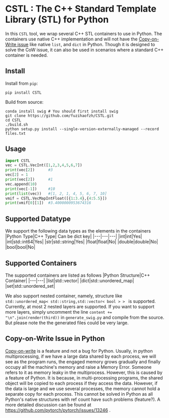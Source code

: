 # CSTL : The C++ Standard Template Library (STL) for Python

In this `CSTL` tool, we wrap several C++ STL containers to use in Python. The containers use native C++ implementation and will not have the [Copy-on-Write issue](#copy-on-Write-issue-in-python)  like native `list`, and `dict` in Python. Though it is designed to solve the CoW issue, it can also be used in scenarios where a standard C++ container is needed.

## Install
Install from `pip`:
```
pip install CSTL
```
Build from source:
```
conda install swig # You should first install swig
git clone https://github.com/fuzihaofzh/CSTL.git
cd CSTL
./build.sh
python setup.py install --single-version-externally-managed --record files.txt
```

## Usage 
```python
import CSTL
vec = CSTL.VecInt([1,2,3,4,5,6,7])
print(vec[2])      #3
vec[2] = 1
print(vec[2])      #1
vec.append(10)
print(vec[-1])     #10
print(list(vec))   #[1, 2, 1, 4, 5, 6, 7, 10]
vmif = CSTL.VecMapIntFloat([{1:3.4},{4:5.5}])
print(vmif[0][1])  #3.4000000953674316
```

## Supported Datatype

We support the following data types as the elements in the containers
|Python Type|C++ Type| Can be dict key|
|---|---|---|
|int|int|Yes|
|int|std::int64|Yes|
|str|std::string|Yes|
|float|float|No|
|double|double|No|
|bool|bool|No|

## Supported Containers
The supported containers are listed as follows
|Python Structure|C++ Container| 
|---|---|
|list|std::vector|
|dict|std::unordered_map|
|set|std::unordered_set|

We also support nested container, namely, structure like `std::unordered_map< std::string,std::vector< bool > > ` is supported. Currently, at most 2 nested layers are supported. If you want to support more layers, simply uncomment the line `content += "\n".join(render(third))` in `generate_swig.py` and compile from the source. But please note the the generated files could be very large.

## Copy-on-Write Issue in Python
[Copy-on-write](https://en.wikipedia.org/wiki/Copy-on-write) is a feature and not a bug for Python. Usually, in python multiprocessing, if we have a large data shared by each process, we will see as the program runs, the engaged memory grows gradually and finally occupy all the machine's memory and raise a Memory Error. Someone refers to it as memory leaky in the multiprocess. However, this is caused by a feature of Python. It is because, in multi-processing programs, the shared object will be copied to each process if they access the data. However, if the data is large and we use several processes, the memory cannot hold a separate copy for each process. This cannot be solved in Python as all Python's native structures with ref count have such problems (feature?). A more detailed discussion can be found at https://github.com/pytorch/pytorch/issues/13246 .




